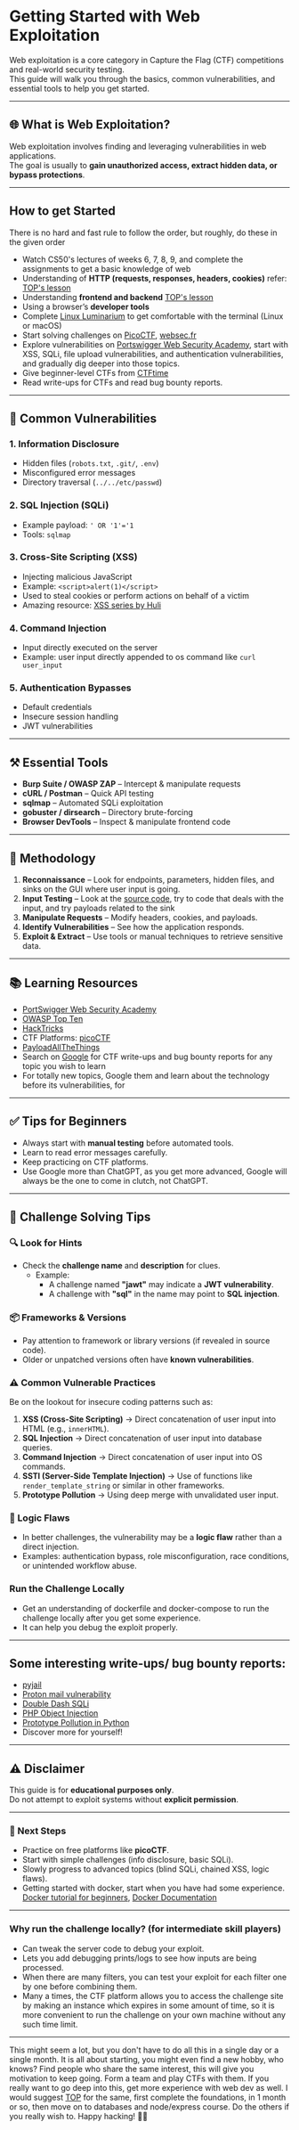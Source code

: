 # Getting Started with Web Exploitation

Web exploitation is a core category in Capture the Flag (CTF) competitions and real-world security testing.  
This guide will walk you through the basics, common vulnerabilities, and essential tools to help you get started.

---

## 🌐 What is Web Exploitation?
Web exploitation involves finding and leveraging vulnerabilities in web applications.  
The goal is usually to **gain unauthorized access, extract hidden data, or bypass protections**.

---

## How to get Started
There is no hard and fast rule to follow the order, but roughly, do these in the given order
- Watch CS50's lectures of weeks 6, 7, 8, 9, and complete the assignments to get a basic knowledge of web 
- Understanding of **HTTP (requests, responses, headers, cookies)** refer: [TOP's lesson](https://www.theodinproject.com/lessons/foundations-how-does-the-web-work)
- Understanding **frontend and backend** [TOP's lesson](https://www.theodinproject.com/lessons/nodejs-introduction-to-the-back-end)
- Using a browser’s **developer tools** 
- Complete [Linux Luminarium](https://pwn.college/linux-luminarium/) to get comfortable with the terminal (Linux or macOS)
- Start solving challenges on [PicoCTF](https://play.picoctf.org/practice), [websec.fr](https://websec.fr/)
- Explore vulnerabilities on [Portswigger Web Security Academy](https://portswigger.net/web-security/learning-paths), start with XSS, SQLi, file upload vulnerabilities, and authentication vulnerabilities, and gradually dig deeper into those topics.
- Give beginner-level CTFs from [CTFtime](https://ctftime.org/)
- Read write-ups for CTFs and read bug bounty reports.
---



## 🔎 Common Vulnerabilities

### 1. **Information Disclosure**
- Hidden files (`robots.txt`, `.git/`, `.env`)
- Misconfigured error messages
- Directory traversal (`../../etc/passwd`)

### 2. **SQL Injection (SQLi)**
- Example payload: `' OR '1'='1`
- Tools: `sqlmap`

### 3. **Cross-Site Scripting (XSS)**
- Injecting malicious JavaScript
- Example: `<script>alert(1)</script>`
- Used to steal cookies or perform actions on behalf of a victim
- Amazing resource: [XSS series by Huli](https://aszx87410.github.io/beyond-xss/en/)

### 4. **Command Injection**
- Input directly executed on the server
- Example: user input directly appended to os command like `curl user_input`

### 5. **Authentication Bypasses**
- Default credentials
- Insecure session handling
- JWT vulnerabilities

---

## ⚒️ Essential Tools
- **Burp Suite / OWASP ZAP** – Intercept & manipulate requests
- **cURL / Postman** – Quick API testing
- **sqlmap** – Automated SQLi exploitation
- **gobuster / dirsearch** – Directory brute-forcing
- **Browser DevTools** – Inspect & manipulate frontend code

---

## 🚀 Methodology
1. **Reconnaissance** – Look for endpoints, parameters, hidden files, and sinks on the GUI where user input is going.
2. **Input Testing** – Look at the [source code](https://www.sonarsource.com/learn/source-code/), try to code that deals with the input, and try payloads related to the sink
3. **Manipulate Requests** – Modify headers, cookies, and payloads.
4. **Identify Vulnerabilities** – See how the application responds.
5. **Exploit & Extract** – Use tools or manual techniques to retrieve sensitive data.

---

## 📚 Learning Resources
- [PortSwigger Web Security Academy](https://portswigger.net/web-security)
- [OWASP Top Ten](https://owasp.org/www-project-top-ten/)
- [HackTricks](https://book.hacktricks.xyz/)
- CTF Platforms: [picoCTF](https://picoctf.org/)
- [PayloadAllTheThings](https://github.com/swisskyrepo/PayloadsAllTheThings)
- Search on [Google](https://www.google.com/) for CTF write-ups and bug bounty reports for any topic you wish to learn
- For totally new topics, Google them and learn about the technology before its vulnerabilities, for 
---

## ✅ Tips for Beginners
- Always start with **manual testing** before automated tools.
- Learn to read error messages carefully.
- Keep practicing on CTF platforms.
- Use Google more than ChatGPT, as you get more advanced, Google will always be the one to come in clutch, not ChatGPT.
---

## 🔑 Challenge Solving Tips

### 🔍 Look for Hints
- Check the **challenge name** and **description** for clues.  
  - Example:  
    - A challenge named **"jawt"** may indicate a **JWT vulnerability**.  
    - A challenge with **"sql"** in the name may point to **SQL injection**.  

### 📦 Frameworks & Versions
- Pay attention to framework or library versions (if revealed in source code).  
- Older or unpatched versions often have **known vulnerabilities**.  

### ⚠️ Common Vulnerable Practices
Be on the lookout for insecure coding patterns such as:  

1. **XSS (Cross-Site Scripting)** → Direct concatenation of user input into HTML (e.g., `innerHTML`).  
2. **SQL Injection** → Direct concatenation of user input into database queries.  
3. **Command Injection** → Direct concatenation of user input into OS commands.  
4. **SSTI (Server-Side Template Injection)** → Use of functions like `render_template_string` or similar in other frameworks.  
5. **Prototype Pollution** → Using deep merge with unvalidated user input.  

### 🧠 Logic Flaws
- In better challenges, the vulnerability may be a **logic flaw** rather than a direct injection.  
- Examples: authentication bypass, role misconfiguration, race conditions, or unintended workflow abuse.  

### Run the Challenge Locally
- Get an understanding of dockerfile and docker-compose to run the challenge locally after you get some experience.
- It can help you debug the exploit properly.
---

## Some interesting write-ups/ bug bounty reports:
- [pyjail](https://halb.it/posts/bluehens-pyjail/)
- [Proton mail vulnerability](https://www.sonarsource.com/blog/code-vulnerabilities-leak-emails-in-proton-mail/)
- [Double Dash SQLi](https://www.sonarsource.com/blog/double-dash-double-trouble-a-subtle-sql-injection-flaw/)
- [PHP Object Injection](https://www.vaadata.com/blog/what-is-object-injection-exploitations-and-security-best-practices/)
- [Prototype Pollution in Python](https://blog.abdulrah33m.com/prototype-pollution-in-python/)
- Discover more for yourself!
---

## ⚠️ Disclaimer
This guide is for **educational purposes only**.  
Do not attempt to exploit systems without **explicit permission**.

---

### 🎯 Next Steps
- Practice on free platforms like **picoCTF**.
- Start with simple challenges (info disclosure, basic SQLi).
- Slowly progress to advanced topics (blind SQLi, chained XSS, logic flaws).
- Getting started with docker, start when you have had some experience. [Docker tutorial for beginners](https://www.youtube.com/watch?v=b0HMimUb4f0), [Docker Documentation](https://docs.docker.com/) 
---

### Why run the challenge locally? (for intermediate skill players)
- Can tweak the server code to debug your exploit.
- Lets you add debugging prints/logs to see how inputs are being processed.
- When there are many filters, you can test your exploit for each filter one by one before combining them.
- Many a times, the CTF platform allows you to access the challenge site by making an instance which expires in some amount of time, so it is more convenient to run the challenge on your own machine without any such time limit. 
---

This might seem a lot, but you don't have to do all this in a single day or a single month. It is all about starting, you might even find a new hobby, who knows?
Find people who share the same interest, this will give you motivation to keep going. Form a team and play CTFs with them.
If you really want to go deep into this, get more experience with web dev as well.
I would suggest [TOP](https://www.theodinproject.com) for the same, first complete the foundations, in 1 month or so, then move on to databases and node/express course. Do the others if you really wish to.
Happy hacking! 🕵️‍♂️
